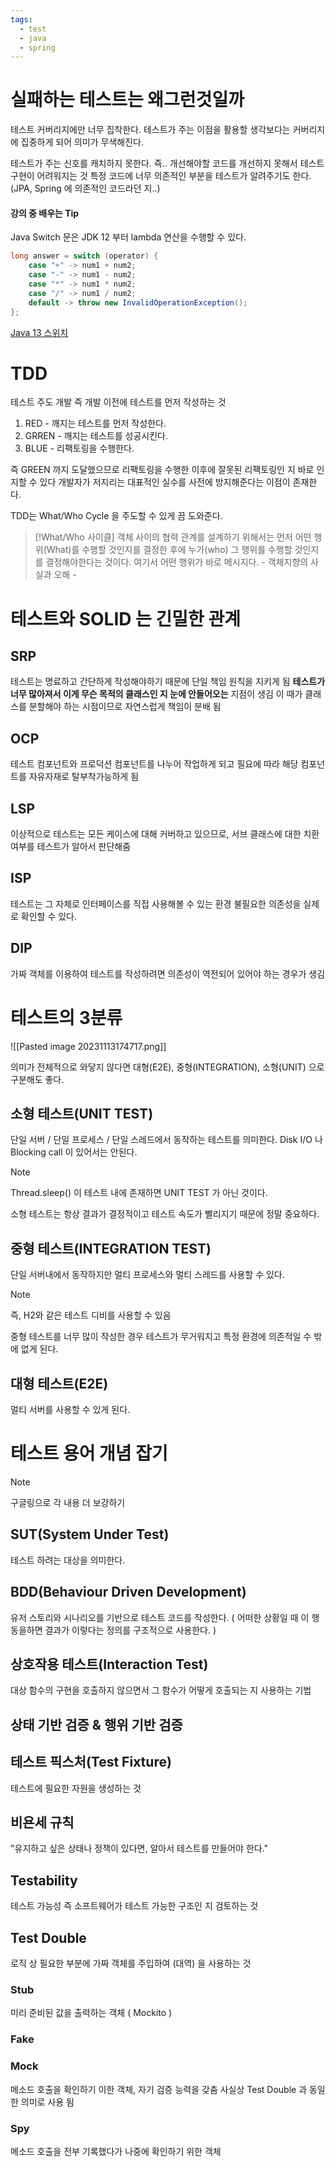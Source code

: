 ```yaml
---
tags:
  - test
  - java
  - spring
---
```


# 실패하는 테스트는 왜그런것일까

테스트 커버리지에만 너무 집착한다.
	테스트가 주는 이점을 활용할 생각보다는 커버리지에 집중하게 되어 의미가 무색해진다.

테스트가 주는 신호를 캐치하지 못한다. 즉.. 개선해야할 코드를 개선하지 못해서 테스트 구현이 어려워지는 것
	특정 코드에 너무 의존적인 부분을 테스트가 알려주기도 한다. (JPA, Spring 에 의존적인 코드라던 지..)

#### 강의 중 배우는 Tip
Java Switch 문은 JDK 12 부터 lambda 연산을 수행할 수 있다.

```java
long answer = switch (operator) {  
	case "+" -> num1 + num2;  
	case "-" -> num1 - num2;  
	case "*" -> num1 * num2;  
	case "/" -> num1 / num2;  
	default -> throw new InvalidOperationException();  
};
```

[Java 13 스위치](https://catch-me-java.tistory.com/31)
# TDD

테스트 주도 개발 즉 개발 이전에 테스트를 먼저 작성하는 것
1. RED - 깨지는 테스트를 먼저 작성한다.
2. GRREN - 깨지는 테스트를 성공시킨다.
3. BLUE - 리팩토링을 수행한다.

즉 GREEN 까지 도달했으므로 리팩토링을 수행한 이후에 잘못된 리팩토링인 지 바로 인지할 수 있다
개발자가 저지리는 대표적인 실수를 사전에 방지해준다는 이점이 존재한다.

TDD는 What/Who Cycle 을 주도할 수 있게 끔 도와준다.

> [!What/Who 사이클]
> 객체 사이의 협력 관계를 설계하기 위해서는 먼저 어떤 행위(What)를 수행할 것인지를 결정한 후에 누가(who) 그 행위를 수행할 것인지를 결정해야한다는 것이다.
> 여기서 어떤 행위가 바로 메시지다. - 객체지향의 사실과 오해 -

# 테스트와 SOLID 는 긴밀한 관계
## SRP
테스트는 명료하고 간단하게 작성해야하기 때문에 단일 책임 원칙을 지키게 됨
**테스트가 너무 많아져서 이게 무슨 목적의 클래스인 지 눈에 안들어오는** 지점이 생김
이 때가 클래스를 분할해야 하는 시점이므로 자연스럽게 책임이 분배 됨

## OCP
테스트 컴포넌트와 프로덕션 컴포넌트를 나누어 작업하게 되고 필요에 따라 해당 컴포넌트를 자유자재로 탈부착가능하게 됨

## LSP
이상적으로 테스트는 모든 케이스에 대해 커버하고 있으므로, 서브 클래스에 대한 치환 여부를 테스트가 알아서 판단해줌

## ISP
테스트는 그 자체로 인터페이스를 직접 사용해볼 수 있는 환경
불필요한 의존성을 실제로 확인할 수 있다.

## DIP
가짜 객체를 이용하여 테스트를 작성하려면 의존성이 역전되어 있어야 하는 경우가 생김

# 테스트의 3분류 
![[Pasted image 20231113174717.png]]

의미가 전체적으로 와닿지 않다면 대형(E2E), 중형(INTEGRATION), 소형(UNIT) 으로 구분해도 좋다.

## 소형 테스트(UNIT TEST)
단일 서버 / 단일 프로세스 / 단일 스레드에서 동작하는 테스트를 의미한다.
Disk I/O 나 Blocking call 이 있어서는 안된다.
> [!NOTE]
> Thread.sleep() 이 테스트 내에 존재하면 UNIT TEST 가 아닌 것이다.

소형 테스트는 항상 결과가 결정적이고 테스트 속도가 빨리지기 때문에 정말 중요하다.

## 중형 테스트(INTEGRATION TEST)
단일 서버내에서 동작하지만 멀티 프로세스와 멀티 스레드를 사용할 수 있다.

> [!NOTE]
> 즉, H2와 같은 테스트 디비를 사용할 수 있음

중형 테스트를 너무 많이 작성한 경우 테스트가 무거워지고 특정 환경에 의존적일 수 밖에 없게 된다.

## 대형 테스트(E2E)
멀티 서버를 사용할 수 있게 된다.

# 테스트 용어 개념 잡기
> [!NOTE]
> 구글링으로 각 내용 더 보강하기

## SUT(System Under Test)
테스트 하려는 대상을 의미한다.

## BDD(Behaviour Driven Development)
유저 스토리와 시나리오를 기반으로 테스트 코드를 작성한다.
( 어떠한 상황일 때 이 행동을하면 결과가 이렇다는 정의를 구조적으로 사용한다. )

## 상호작용 테스트(Interaction Test)
대상 함수의 구현을 호출하지 않으면서 그 함수가 어떻게 호출되는 지 사용하는 기법

## 상태 기반 검증 & 행위 기반 검증

## 테스트 픽스처(Test Fixture)
테스트에 필요한 자원을 생성하는 것 

## 비욘세 규칙
"유지하고 싶은 상태나 정책이 있다면, 알아서 테스트를 만들어야 한다."

## Testability
테스트 가능성 즉 소프트웨어가 테스트 가능한 구조인 지 검토하는 것

## Test Double
로직 상 필요한 부분에 가짜 객체를 주입하여 (대역) 을 사용하는 것

### Stub
미리 준비된 값을 출력하는 객체 ( Mockito )

### Fake

### Mock
메소드 호출을 확인하기 이한 객체, 자기 검증 능력을 갖춤
사실상 Test Double 과 동일한 의미로 사용 됨

### Spy
메소드 호출을 전부 기록했다가 나중에 확인하기 위한 객체




